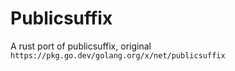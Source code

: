 # Publicsuffix

A rust port of publicsuffix, original `https://pkg.go.dev/golang.org/x/net/publicsuffix`
